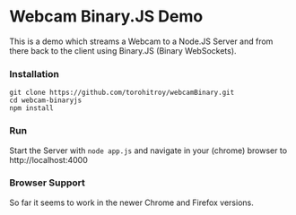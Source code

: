 # Webcam Binary.JS Demo

This is a demo which streams a Webcam to a Node.JS Server and from
there back to the client using Binary.JS (Binary WebSockets).

### Installation

```
git clone https://github.com/torohitroy/webcamBinary.git
cd webcam-binaryjs
npm install
```

### Run

Start the Server with ```node app.js``` and navigate in your (chrome) browser to
http://localhost:4000

### Browser Support

So far it seems to work in the newer Chrome and Firefox versions.
